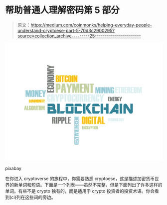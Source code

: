 # 帮助普通人理解密码第 5 部分

> 原文：<https://medium.com/coinmonks/helping-everyday-people-understand-cryptoese-part-5-70d3c2900295?source=collection_archive---------25----------------------->

![](img/c180aed4e23b9a99d90280c4e2c8f63c.png)

pixabay

在你进入 cryptoverse 的旅程中，你需要熟悉 cryptoese，这是描述加密货币世界的新单词和短语。下面是一个列表——虽然不完整，但是下面列出了许多这样的单词。有些不是 crypto 独有的，而是适用于 crypto 投资者的投资术语。你会看到(ci)列在这些词的旁边。